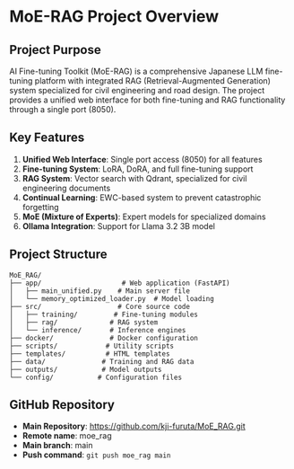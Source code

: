 # MoE-RAG Project Overview

## Project Purpose
AI Fine-tuning Toolkit (MoE-RAG) is a comprehensive Japanese LLM fine-tuning platform with integrated RAG (Retrieval-Augmented Generation) system specialized for civil engineering and road design. The project provides a unified web interface for both fine-tuning and RAG functionality through a single port (8050).

## Key Features
1. **Unified Web Interface**: Single port access (8050) for all features
2. **Fine-tuning System**: LoRA, DoRA, and full fine-tuning support
3. **RAG System**: Vector search with Qdrant, specialized for civil engineering documents
4. **Continual Learning**: EWC-based system to prevent catastrophic forgetting
5. **MoE (Mixture of Experts)**: Expert models for specialized domains
6. **Ollama Integration**: Support for Llama 3.2 3B model

## Project Structure
```
MoE_RAG/
├── app/                    # Web application (FastAPI)
│   ├── main_unified.py    # Main server file
│   └── memory_optimized_loader.py  # Model loading
├── src/                   # Core source code
│   ├── training/         # Fine-tuning modules
│   ├── rag/             # RAG system
│   └── inference/       # Inference engines
├── docker/              # Docker configuration
├── scripts/            # Utility scripts
├── templates/          # HTML templates
├── data/              # Training and RAG data
├── outputs/           # Model outputs
└── config/           # Configuration files
```

## GitHub Repository
- **Main Repository**: https://github.com/kji-furuta/MoE_RAG.git
- **Remote name**: moe_rag
- **Main branch**: main
- **Push command**: `git push moe_rag main`